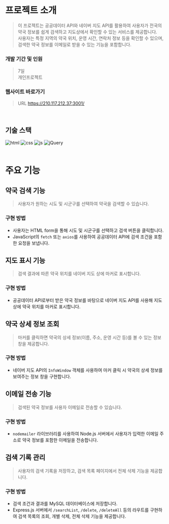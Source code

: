 # 프로젝트 소개

>이 프로젝트는 공공데이터 API와 네이버 지도 API를 활용하여 사용자가 전국의 약국 정보를 쉽게 검색하고 지도상에서 확인할 수 있는 서비스를 제공합니다.\
>사용자는 특정 지역의 약국 위치, 운영 시간, 연락처 정보 등을 확인할 수 있으며, 검색한 약국 정보를 이메일로 받을 수 있는 기능을 포함합니다.

### 개발 기간 및 인원
>7일\
>개인프로젝트

### 웹사이트 바로가기
>URL https://210.117.212.37:3001/
<br/>

## 기술 스택

![html](https://img.shields.io/badge/HTML5-E34F26?style=flat-square&amp;logo=html5&amp;logoColor=white)
![css](https://img.shields.io/badge/CSS3-1572B6?style=flat-square&amp;logo=css3&amp;logoColor=white)
![js](https://img.shields.io/badge/JavaScript-F7DF1E?style=flat-square&amp;logo=javascript&amp;logoColor=black)
![jQuery](https://img.shields.io/badge/jQuery-0769AD?style=flat-square&amp;logo=jQuery&amp;logoColor=white)
<br/>
<br/>

# 주요 기능

## 약국 검색 기능
>사용자가 원하는 시도 및 시군구를 선택하여 약국을 검색할 수 있습니다.
### 구현 방법
- 사용자는 HTML form을 통해 시도 및 시군구를 선택하고 검색 버튼을 클릭합니다.
- JavaScript의 `fetch` 또는 `axios`를 사용하여 공공데이터 API에 검색 조건을 포함한 요청을 보냅니다.

## 지도 표시 기능
>검색 결과에 따른 약국 위치를 네이버 지도 상에 마커로 표시합니다.
### 구현 방법
- 공공데이터 API로부터 받은 약국 정보를 바탕으로 네이버 지도 API를 사용해 지도 상에 약국 위치를 마커로 표시합니다.

## 약국 상세 정보 조회
>마커를 클릭하면 약국의 상세 정보(이름, 주소, 운영 시간 등)를 볼 수 있는 정보 창을 제공합니다.
### 구현 방법
- 네이버 지도 API의 `InfoWindow` 객체를 사용하여 마커 클릭 시 약국의 상세 정보를 보여주는 정보 창을 구현합니다.

## 이메일 전송 기능
>검색된 약국 정보를 사용자 이메일로 전송할 수 있습니다.
### 구현 방법
- `nodemailer` 라이브러리를 사용하여 Node.js 서버에서 사용자가 입력한 이메일 주소로 약국 정보를 포함한 이메일을 전송합니다.

## 검색 기록 관리
>사용자의 검색 기록을 저장하고, 검색 목록 페이지에서 전체 삭제 기능을 제공합니다.
### 구현 방법
- 검색 조건과 결과를 MySQL 데이터베이스에 저장합니다.
- Express.js 서버에서 `/searchList`, `/delete`, `/deleteAll` 등의 라우트를 구현하여 검색 목록의 조회, 개별 삭제, 전체 삭제 기능을 제공합니다.
